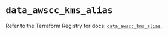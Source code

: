 # `data_awscc_kms_alias`

Refer to the Terraform Registry for docs: [`data_awscc_kms_alias`](https://registry.terraform.io/providers/hashicorp/awscc/0.70.0/docs/data-sources/kms_alias).
